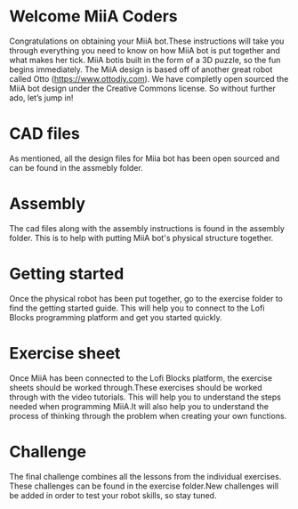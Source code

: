 # Welcome MiiA Coders
Congratulations on obtaining your MiiA bot.These instructions will take you through everything you need to know on how MiiA bot is put together and what makes her tick. MiiA botis built in the form of a 3D puzzle, so the fun begins immediately. The MiiA design is based off of another great robot called Otto (https://www.ottodiy.com). We have completly open sourced the MiiA bot design under the Creative Commons  license. So without further ado, let’s jump in!

# CAD files
As mentioned, all the design files for Miia bot has been open sourced and can be found in the assmebly folder. 
# Assembly
The cad files along with the assembly instructions is found in the assembly folder. This is to help with putting MiiA bot's physical structure together. 
# Getting started
Once the physical robot has been put together, go to the exercise folder to find the getting started guide. This will help you to connect to the Lofi Blocks programming platform and get you started quickly. 
# Exercise sheet
Once MiiA has been connected to the Lofi Blocks platform, the exercise sheets should be worked through.These exercises should be worked through with the video tutorials. This will help you to understand the steps needed when programming MiiA.It will also help you to understand the process of thinking through the problem when creating your own functions.
# Challenge
The final challenge combines all the lessons from the individual exercises. These challenges can be found in the exercise folder.New challenges will be added in order to test your robot skills, so stay tuned. 

